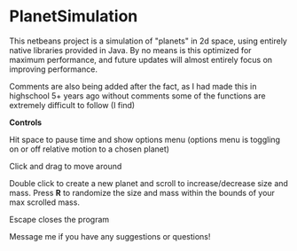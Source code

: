 PlanetSimulation
================

This netbeans project is a simulation of "planets" in 2d space, using entirely native libraries provided in Java.
By no means is this optimized for maximum performance, and future updates will almost entirely focus on improving performance.

Comments are also being added after the fact, as I had made this in highschool 5+ years ago without comments some of the functions are extremely difficult to follow (I find)

**Controls**

Hit space to pause time and show options menu (options menu is toggling on or off relative motion to a chosen planet)

Click and drag to move around

Double click to create a new planet and scroll to increase/decrease size and mass. Press **R** to randomize the size and mass within the bounds of your max scrolled mass.

Escape closes the program

Message me if you have any suggestions or questions!

